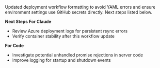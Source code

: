 Updated deployment workflow formatting to avoid YAML errors and ensure environment settings use GitHub secrets directly. Next steps listed below.

**Next Steps**
**For Claude**
- Review Azure deployment logs for persistent rsync errors
- Verify container stability after this workflow update

**For Code**
- Investigate potential unhandled promise rejections in server code
- Improve logging for startup and shutdown events
